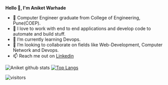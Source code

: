 **Hello 👋, I'm Aniket Warhade**

- 📄 Computer Engineer graduate from College of Engineering, Pune(COEP).
- 👀 I love to work with end to end applications and develop code to automate and build stuff. 
- 🌱 I’m currently learning Devops.
- 💞️ I’m looking to collaborate on fields like Web-Development, Computer Network and Devops.
- 📫 Reach me out on [Linkedin](https://www.linkedin.com/in/aniket-warhade-b699471b0/)

![Aniket github stats](https://github-readme-stats.vercel.app/api?username=aniketbwarhade&show_icons=true&theme=radical) [![Top Langs](https://github-readme-stats.vercel.app/api/top-langs/?username=aniketbwarhade&&hide=scss,prolog&&langs_count=8&layout=compact&show_icons=true&theme=radical)](https://github.com/aniketbwarhade/github-readme-stats)

![visitors](https://visitor-badge.laobi.icu/badge?page_id=aniketbwarhade.aniketbwarhade)
